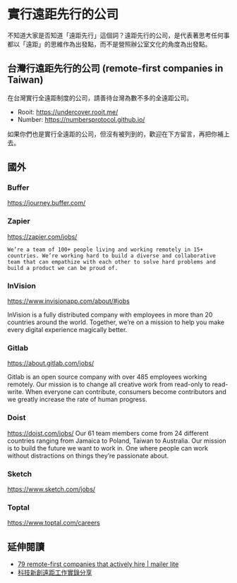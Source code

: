# 實行遠距先行的公司

不知道大家是否知道「遠距先行」這個詞？遠距先行的公司，是代表著思考任何事都以「遠距」的思維作為出發點，而不是營照辦公室文化的角度為出發點。

## 台灣行遠距先行的公司 (remote-first companies in Taiwan)

在台灣實行全遠距制度的公司，請善待台灣為數不多的全遠距公司。

- Rooit: <https://undercover.rooit.me/>
- Number: <https://numbersprotocol.github.io/>

如果你們也是實行全遠距的公司，但沒有被列到的，歡迎在下方留言，再把你補上去。

## 國外

### Buffer

<https://journey.buffer.com/>

### Zapier

<https://zapier.com/jobs/>

```
We’re a team of 100+ people living and working remotely in 15+ countries. We’re working hard to build a diverse and collaborative team that can empathize with each other to solve hard problems and build a product we can be proud of.
```

### InVision

<https://www.invisionapp.com/about/#jobs>

InVision is a fully distributed company with employees in more than 20 countries around the world. Together, we’re on a mission to help you make every digital experience magically better.

### Gitlab

<https://about.gitlab.com/jobs/>

Gitlab is an open source company with over 485 employees working remotely. Our mission is to change all creative work from read-only to read-write. When everyone can contribute, consumers become contributors and we greatly increase the rate of human progress.

### Doist

<https://doist.com/jobs/>
Our 61 team members come from 24 different countries ranging from Jamaica to Poland, Taiwan to Australia. Our mission is to build the future we want to work in. One where people can work without distractions on things they’re passionate about.

### Sketch

<https://www.sketch.com/jobs/>

### Toptal

<https://www.toptal.com/careers>

## 延伸閱讀

- [79 remote-first companies that actively hire | mailer lite](https://www.mailerlite.com/blog/remote-first-companies-list#CS-CRM)
- [科技新創遠距工作實錄分享](https://meethub.bnext.com.tw/%E7%A7%91%E6%8A%80%E6%96%B0%E5%89%B5%E9%81%A0%E8%B7%9D%E5%B7%A5%E4%BD%9C%E5%AF%A6%E9%8C%84%E5%88%86%E4%BA%AB/)
